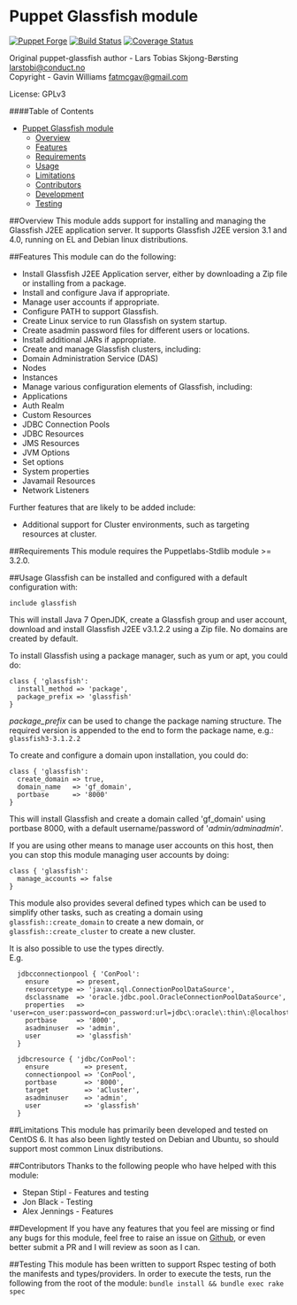 # Puppet Glassfish module

[![Puppet Forge](http://img.shields.io/puppetforge/v/fatmcgav/glassfish.svg)](https://forge.puppetlabs.com/fatmcgav/glassfish)
[![Build Status](https://travis-ci.org/fatmcgav/fatmcgav-glassfish.svg?branch=develop)](https://travis-ci.org/fatmcgav/fatmcgav-glassfish)
[![Coverage Status](https://coveralls.io/repos/fatmcgav/fatmcgav-glassfish/badge.png?branch=develop)](https://coveralls.io/r/fatmcgav/fatmcgav-glassfish?branch=develop)

Original puppet-glassfish author - Lars Tobias Skjong-Børsting <larstobi@conduct.no>  
Copyright - Gavin Williams <fatmcgav@gmail.com>

License: GPLv3

####Table of Contents
- [Puppet Glassfish module](#puppet-glassfish-module)
	- [Overview](#overview)
	- [Features](#features)
	- [Requirements](#requirements)
	- [Usage](#usage)
	- [Limitations](#limitations)
	- [Contributors](#contributors)
	- [Development](#development)
	- [Testing](#testing)
	
##Overview
This module adds support for installing and managing the Glassfish J2EE application server.
It supports Glassfish J2EE version 3.1 and 4.0, running on EL and Debian linux distributions.

##Features
This module can do the following: 
 * Install Glassfish J2EE Application server, either by downloading a Zip file 
 or installing from a package.
 * Install and configure Java if appropriate. 
 * Manage user accounts if appropriate. 
 * Configure PATH to support Glassfish.
 * Create Linux service to run Glassfish on system startup.
 * Create asadmin password files for different users or locations.
 * Install additional JARs if appropriate.
 * Create and manage Glassfish clusters, including: 
  * Domain Administration Service (DAS) 
  * Nodes 
  * Instances
 * Manage various configuration elements of Glassfish, including: 
  * Applications
  * Auth Realm
  * Custom Resources
  * JDBC Connection Pools
  * JDBC Resources
  * JMS Resources
  * JVM Options
  * Set options
  * System properties
  * Javamail Resources
  * Network Listeners
  
Further features that are likely to be added include: 
 * Additional support for Cluster environments, such as targeting resources at cluster. 

##Requirements
This module requires the Puppetlabs-Stdlib module >= 3.2.0. 

##Usage
Glassfish can be installed and configured with a default configuration with:  
```puppet
include glassfish
```
This will install Java 7 OpenJDK, create a Glassfish group and user account, 
download and install Glassfish J2EE v3.1.2.2 using a Zip file. No domains are created by default.

To install Glassfish using a package manager, such as yum or apt, you could do: 
```puppet
class { 'glassfish':
  install_method => 'package', 
  package_prefix => 'glassfish'
}
```
_package_prefix_ can be used to change the package naming structure. 
The required version is appended to the end to form the package name, e.g.: `glassfish3-3.1.2.2`

To create and configure a domain upon installation, you could do: 
```puppet
class { 'glassfish': 
  create_domain => true, 
  domain_name   => 'gf_domain', 
  portbase      => '8000'
}
```
This will install Glassfish and create a domain called 'gf_domain' using portbase 8000, 
with a default username/password of '_admin/adminadmin_'.

If you are using other means to manage user accounts on this host, 
then you can stop this module managing user accounts by doing: 
```puppet
class { 'glassfish':
  manage_accounts => false 
}
```

This module also provides several defined types which can be used to simplify other tasks, 
such as creating a domain using `glassfish::create_domain` to create a new domain, 
or `glassfish::create_cluster` to create a new cluster.  

It is also possible to use the types directly.   
E.g.
```puppet
  jdbcconnectionpool { 'ConPool':
    ensure       => present,
    resourcetype => 'javax.sql.ConnectionPoolDataSource',
    dsclassname  => 'oracle.jdbc.pool.OracleConnectionPoolDataSource',
    properties   => 'user=con_user:password=con_password:url=jdbc\:oracle\:thin\:@localhost\:1521\:XE',
    portbase     => '8000',
    asadminuser  => 'admin',
    user         => 'glassfish'
  }

  jdbcresource { 'jdbc/ConPool':
    ensure         => present,
    connectionpool => 'ConPool',
    portbase       => '8000',
    target         => 'aCluster',
    asadminuser    => 'admin',
    user           => 'glassfish'
  }
```

##Limitations
This module has primarily been developed and tested on CentOS 6. 
It has also been lightly tested on Debian and Ubuntu, so should support most common Linux distributions. 

##Contributors
Thanks to the following people who have helped with this module: 
 * Stepan Stipl - Features and testing
 * Jon Black - Testing
 * Alex Jennings - Features

##Development
If you have any features that you feel are missing or find any bugs for this module, 
feel free to raise an issue on [Github](https://github.com/fatmcgav/fatmcgav-glassfish/issues?state=open),
or even better submit a PR and I will review as soon as I can. 

##Testing
This module has been written to support Rspec testing of both the manifests and types/providers.
In order to execute the tests, run the following from the root of the module: 
 `bundle install && bundle exec rake spec`  

